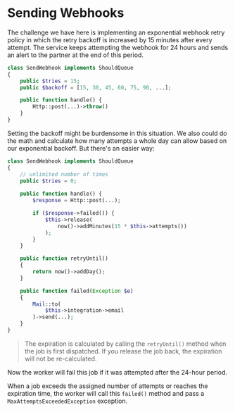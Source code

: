# Sending Webhooks

The challenge we have here is implementing an exponential webhook retry policy in which the retry backoff is increased by 15 minutes after every attempt. The service keeps attempting the webhook for 24 hours and sends an alert to the partner at the end of this period.

```php
class SendWebhook implements ShouldQueue
{
	public $tries = 15;
	public $backoff = [15, 30, 45, 60, 75, 90, ...];

	public function handle() {
		Http::post(...)->throw()
	}
}
```

Setting the backoff might be burdensome in this situation. We also could do the math and calculate how many attempts a whole day can allow based on our exponential backoff. But there's an easier way:

```php
class SendWebhook implements ShouldQueue
{
	// unlimited number of times
	public $tries = 0;
	
	public function handle() {
		$response = Http::post(...);

		if ($response->failed()) {
			$this->release(
				now()->addMinutes(15 * $this->attempts())
			);
		}
	}

	public function retryUntil()
	{
		return now()->addDay();
	}

	public function failed(Exception $e)
	{
		Mail::to(
			$this->integration->email
		)->send(...);
	}
}
```

> The expiration is calculated by calling the `retryUntil()` method when the job is first dispatched. If you release the job back, the expiration will not be re-calculated.

Now the worker will fail this job if it was attempted after the 24-hour period.

When a job exceeds the assigned number of attempts or reaches the expiration time, the worker will call this `failed()` method and pass a `MaxAttemptsExceededException` exception.